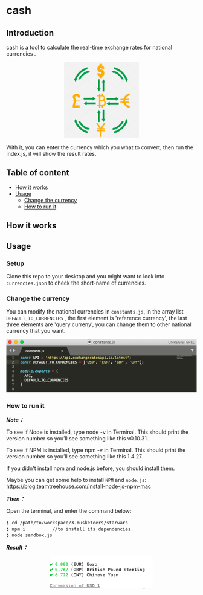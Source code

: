# **cash**  

##  Introduction
cash is a tool to calculate the real-time exchange rates for national currencies .
<p align="center">
  <img src="https://github.com/chenhan95/3-musketeers/blob/master/cash/image/introduction.png" height = 200px>
</p>

With it, you can enter the currency which you what to convert, then run the index.js, it will show the result rates.


## Table of content
- [How it works](#How-it-works)
- [Usage](#Usage)
    - [Change the currency](#Change-the-currency)
    - [How to run it](#How-to-run-it)


## How it works




##  Usage
### Setup
Clone this repo to your desktop and you might want to look into `currencies.json` to check the short-name of currencies.

### Change the currency
You can modify the national currencies in `constants.js`, in the array list `DEFAULT_TO_CURRENCIES` , the first element is 'reference currency', the last three elements are 'query curreny', you can change them to other national currency that you want.
<p align="center">
  <img src="https://github.com/chenhan95/3-musketeers/blob/master/cash/image/currencies.png">
</p>


### How to run it

***Note：***

To see if Node is installed, type node -v in Terminal. This should print the version number so you’ll see something like this v0.10.31.

To see if NPM is installed, type npm -v in Terminal. This should print the version number so you’ll see something like this 1.4.27

If you didn't install npm and node.js before, you should install them.

Maybe you can get some help to install `NPM` and `node.js`: 
https://blog.teamtreehouse.com/install-node-js-npm-mac



***Then：***

Open the terminal, and enter the command below:
```sh
❯ cd /path/to/workspace/3-musketeers/starwars
❯ npm i          //to install its dependencies.
❯ node sandbox.js
```
***Result：***
<p align="center">
  <img src="https://github.com/chenhan95/3-musketeers/blob/master/cash/image/result.png">
</p>